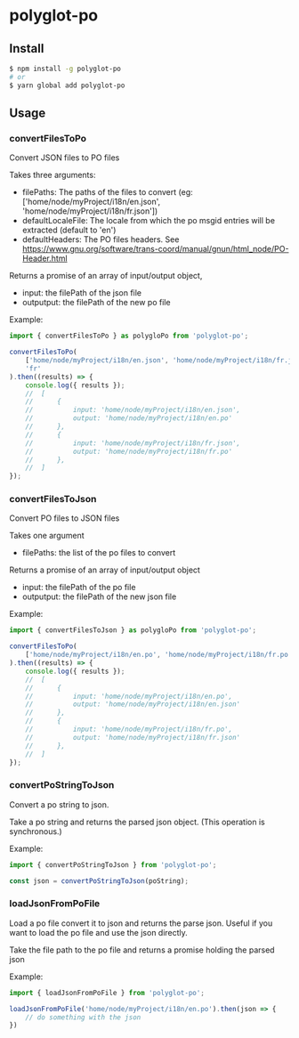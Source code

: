 # polyglot-po

## Install

```bash
$ npm install -g polyglot-po
# or
$ yarn global add polyglot-po
```

## Usage


### convertFilesToPo


Convert JSON files to PO files

Takes three arguments:

 - filePaths: The paths of the files to convert (eg: ['home/node/myProject/i18n/en.json', 'home/node/myProject/i18n/fr.json'])
 - defaultLocaleFile: The locale from which the po msgid entries will be extracted (default to 'en')
 - defaultHeaders: The PO files headers. See https://www.gnu.org/software/trans-coord/manual/gnun/html_node/PO-Header.html

Returns a promise of an array of input/output object, 
 - input: the filePath of the json file
 - outputput: the filePath of the new po file

Example:
```js
import { convertFilesToPo } as polygloPo from 'polyglot-po';

convertFilesToPo(
    ['home/node/myProject/i18n/en.json', 'home/node/myProject/i18n/fr.json'],
    'fr'
).then((results) => {
    console.log({ results });
    //  [
    //      { 
    //          input: 'home/node/myProject/i18n/en.json', 
    //          output: 'home/node/myProject/i18n/en.po' 
    //      },
    //      { 
    //          input: 'home/node/myProject/i18n/fr.json', 
    //          output: 'home/node/myProject/i18n/fr.po' 
    //      },
    //  ]
});
```

### convertFilesToJson

Convert PO files to JSON files

Takes one argument

 - filePaths: the list of the po files to convert


Returns a promise of an array of input/output object

 - input: the filePath of the po file
 - outputput: the filePath of the new json file

Example:
```js
import { convertFilesToJson } as polygloPo from 'polyglot-po';

convertFilesToPo(
    ['home/node/myProject/i18n/en.po', 'home/node/myProject/i18n/fr.po'],
).then((results) => {
    console.log({ results });
    //  [
    //      { 
    //          input: 'home/node/myProject/i18n/en.po', 
    //          output: 'home/node/myProject/i18n/en.json' 
    //      },
    //      { 
    //          input: 'home/node/myProject/i18n/fr.po', 
    //          output: 'home/node/myProject/i18n/fr.json' 
    //      },
    //  ]
});
```

### convertPoStringToJson

Convert a po string to json.

Take a po string and returns the parsed json object. (This operation is synchronous.)

Example:

```js
import { convertPoStringToJson } from 'polyglot-po';

const json = convertPoStringToJson(poString);
```

### loadJsonFromPoFile

Load a po file convert it to json and returns the parse json.
Useful if you want to load the po file and use the json directly.

Take the file path to the po file and returns a promise holding the parsed json

Example:

```js
import { loadJsonFromPoFile } from 'polyglot-po';

loadJsonFromPoFile('home/node/myProject/i18n/en.po').then(json => {
    // do something with the json
})
```